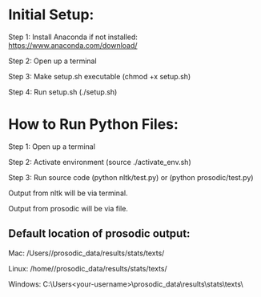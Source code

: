 # Initial Setup:

Step 1: Install Anaconda if not installed: https://www.anaconda.com/download/

Step 2: Open up a terminal

Step 3: Make setup.sh executable (chmod +x setup.sh)

Step 4: Run setup.sh (./setup.sh)

# How to Run Python Files:

Step 1: Open up a terminal

Step 2: Activate environment (source ./activate_env.sh)

Step 3: Run source code (python nltk/test.py) or (python prosodic/test.py)

Output from nltk will be via terminal.

Output from prosodic will be via file.

## Default location of prosodic output: 

Mac: /Users/<your-username>/prosodic_data/results/stats/texts/
  
Linux: /home/<your-username>/prosodic_data/results/stats/texts/
  
Windows: C:\Users\<your-username>\prosodic_data\results\stats\texts\
